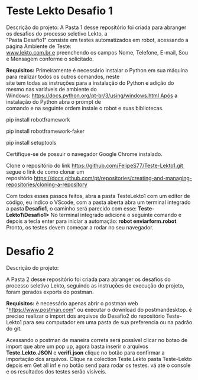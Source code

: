 # Teste Lekto Desafio 1
Descrição do projeto:
A Pasta 1 desse repositório foi criada para abranger os desafios do processo seletivo Lekto, a <br>
 "Pasta Desafio1" consiste em testes automatizados em robot, acessando a página Ambiente de Teste:<br>
 www.lekto.com.br e preenchendo os campos Nome, Telefone, E-mail, Sou e Mensagem conforme o solicitado.

<b>Requisitos:</b>
Primeiramente é necessário instalar o Python em sua máquina para realizar todos os outros comandos, neste <br>
site tem todas as instruções para a instalação do Python e adição do mesmo nas variáveis de ambiente do <br>
Windows: https://docs.python.org/pt-br/3/using/windows.html Após a instalação do Python abra o prompt de <br>
comando e na seguinte ordem instale o robot e suas bibliotecas.

pip install robotframework

pip install robotframework-faker

pip install setuptools

Certifique-se de possuir o navegador Google Chrome instalado.

Clone o repositório do link https://github.com/FelipeS77/Teste-Lekto1.git <br>
segue o link de como clonar um repositório https://docs.github.com/pt/repositories/creating-and-managing-repositories/cloning-a-repository

Com todos esses passos feitos, abra a pasta TesteLekto1 com um editor de código, eu indico o VScode, com a pasta aberta abra um terminal integrado a pasta<b> Desafio1</b>, o caminho será parecido com esse: <b>Teste-Lekto1\Desafio1></b>
No terminal integrado adicione o seguinte comando e depois a tecla enter para iniciar a automação:<b> robot enviarform.robot</b> <br>
Pronto, os testes devem começar a rodar no seu navegador.

<h1>Desafio 2</h1>
Descrição do projeto:

A Pasta 2 desse repositório foi criada para abranger os desafios do processo seletivo Lekto, seguindo as instruções de execução do projeto, foram gerados exports do postman.

<b>Requisitos:</b> è necessário apenas abrir o postman web "https://www.postman.com" ou executar o download do postmandesktop. é preciso realizar 
o import dos arquivos do Desafio2 do repositório Teste-Lekto1 para seu computador em uma pasta de sua preferencia ou na padrão do git.

Acessando o postman de maneira correta será possível clicar no botao de import que abre um pop up, agora basta inserir o arquivos <b>Teste.Lekto.JSON</b> e <b>verifi.json</b> clique no botão para confirmar a importação dos arquivos. 
Clique na colection Teste.Lekto pasta Teste-Lekto depois em Get all inf e no botão send para rodar os testes. vá até o console e os resultados dos testes serão visiveis.   
